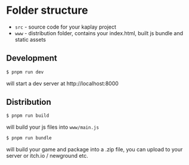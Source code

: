 # Folder structure

- `src` - source code for your kaplay project
- `www` - distribution folder, contains your index.html, built js bundle and static assets


## Development

```sh
$ pnpm run dev
```

will start a dev server at http://localhost:8000

## Distribution

```sh
$ pnpm run build
```

will build your js files into `www/main.js`

```sh
$ pnpm run bundle
```

will build your game and package into a .zip file, you can upload to your server or itch.io / newground etc.